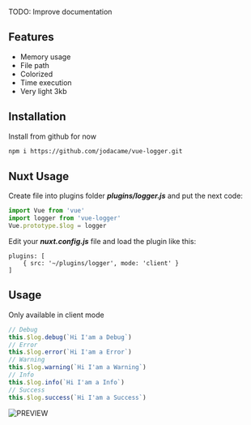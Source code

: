 TODO: Improve documentation

## Features

- Memory usage
- File path 
- Colorized 
- Time execution 
- Very light 3kb

## Installation 

Install from github for now

```bash
npm i https://github.com/jodacame/vue-logger.git
```

## Nuxt Usage

Create file into plugins folder  ***plugins/logger.js*** and put the next code:

```js
import Vue from 'vue'
import logger from 'vue-logger'
Vue.prototype.$log = logger
```

Edit your ***nuxt.config.js*** file and load the plugin like this:

```
plugins: [
    { src: '~/plugins/logger', mode: 'client' }
]
```
## Usage

Only available in client mode

```js
// Debug
this.$log.debug(`Hi I'am a Debug`)
// Error
this.$log.error(`Hi I'am a Error`)
// Warning
this.$log.warning(`Hi I'am a Warning`)
// Info
this.$log.info(`Hi I'am a Info`)
// Success
this.$log.success(`Hi I'am a Success`)
```

![PREVIEW](https://raw.githubusercontent.com/jodacame/vue-logger/master/assets/preview.png)
